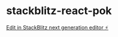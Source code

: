 # stackblitz-react-pok

[Edit in StackBlitz next generation editor ⚡️](https://stackblitz.com/~/github.com/sami0web/stackblitz-react-pok)